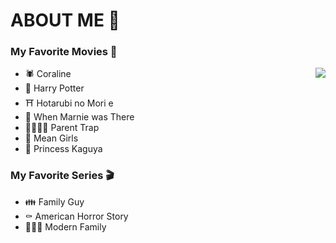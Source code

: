 # ABOUT ME 💬
### My Favorite Movies 🎥 
<img align="right" src="https://gifdb.com/images/high/coraline-other-mother-smile-ig01ll5ouat19q2r.gif">

- 🕷️ Coraline
- 🦉 Harry Potter
- ⛩️ Hotarubi no Mori e
- 🗼 When Marnie was There
- 👨‍👩‍👧‍👧 Parent Trap
- 💃 Mean Girls
- 🏯 Princess Kaguya

### My Favorite Series 🎬
- 👪 Family Guy
- ⚰️ American Horror Story
- 👨‍👨‍👧 Modern Family
